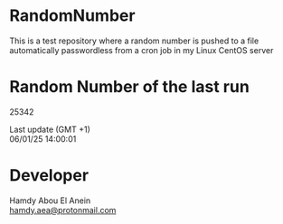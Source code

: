 # RandomNumber    
This is a test repository where a random number is pushed to a file automatically passwordless from a cron job in my Linux CentOS server    
# Random Number of the last run   
25342
      
Last update (GMT +1)    
06/01/25 14:00:01
# Developer    
Hamdy Abou El Anein   
hamdy.aea@protonmail.com
